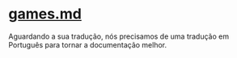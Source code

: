 # [games.md](/guide/games.md)

Aguardando a sua tradução, nós precisamos de uma tradução em Português para tornar a documentação melhor.
